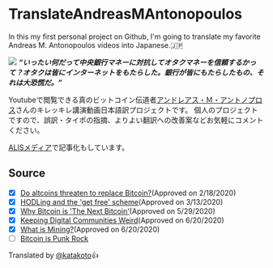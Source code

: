 # TranslateAndreasMAntonopoulos

In this my first personal project on Github, I'm going to translate my favorite Andreas M. Antonopoulos videos into Japanese.:jp:

![](https://i.redd.it/0f88vogzi9t11.jpg)
***“いったい何だって中央銀行マネーに対抗してオタクマネーを信頼するかって？オタクは皆にインターネットをもたらした。銀行が皆にもたらしたもの、それは大恐慌だ。”***

Youtubeで閲覧できる真のビットコイン伝道者[アンドレアス・Ｍ・アントノプロス](https://antonopoulos.com/)さんのキレッキレ講演動画日本語訳プロジェクトです。
個人のプロジェクトですので、誤訳・タイポの指摘、よりよい翻訳への改善案などお気軽にコメントください。

[ALISメディア](https://alischool.me/magazines/katakoto/ask_antonopoulos)で記事化もしています。

## Source
- [x] [Do altcoins threaten to replace Bitcoin?](https://youtu.be/w-V_5EWyU5c)(Approved on 2/18/2020)
- [x] [HODLing and the 'get free' scheme](https://youtu.be/MhOwmsW1YNI)(Approved on 3/13/2020)
- [x] [Why Bitcoin is 'The Next Bitcoin'](https://youtu.be/p0ftZgCEZos)(Approved on 5/29/2020)
- [x] [Keeping Digital Communities Weird](https://youtu.be/1MG1aR71uFg)(Approved on 6/20/2020)
- [x] [What is Mining?](https://youtu.be/t4p4iMqmxbQ)(Approved on 6/20/2020)
- [ ] [Bitcoin is Punk Rock](https://youtu.be/A6kJfvuNqtg)

Translated by [@katakoto](https://twitter.com/katakoto):+1:
